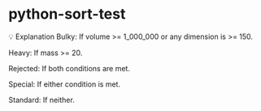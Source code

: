 # python-sort-test

💡 Explanation
Bulky: If volume >= 1_000_000 or any dimension is >= 150.

Heavy: If mass >= 20.

Rejected: If both conditions are met.

Special: If either condition is met.

Standard: If neither.
